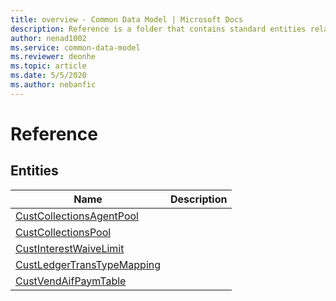 ```yaml
---
title: overview - Common Data Model | Microsoft Docs
description: Reference is a folder that contains standard entities related to the Common Data Model.
author: nenad1002
ms.service: common-data-model
ms.reviewer: deonhe
ms.topic: article
ms.date: 5/5/2020
ms.author: nebanfic
---
```


# Reference


## Entities

|Name|Description|
|---|---|
|[CustCollectionsAgentPool](CustCollectionsAgentPool.md)||
|[CustCollectionsPool](CustCollectionsPool.md)||
|[CustInterestWaiveLimit](CustInterestWaiveLimit.md)||
|[CustLedgerTransTypeMapping](CustLedgerTransTypeMapping.md)||
|[CustVendAifPaymTable](CustVendAifPaymTable.md)||
